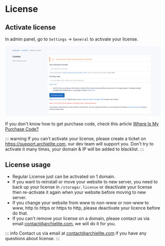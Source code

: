 # License

## Activate license

In admin panel, go to `Settings` -> `General` to activate your license.

![Activate license](./images/license.png)

If you don't know how to get purchase code, check this
article [Where Is My Purchase Code?](https://help.market.envato.com/hc/en-us/articles/202822600-Where-Is-My-Purchase-Code)

::: warning
If you can't activate your license, please create a ticket on https://support.archielite.com, our dev team will support you.
Don't try to activate it many times, your domain & IP will be added to blacklist.
:::

## License usage

- Regular License just can be activated on 1 domain.
- If you want to reinstall or move your website to new server, you need to back up your license in `/storage/.license` or
  deactivate
  your license then re-activate it again when your website before moving to new server.
- If you change your website from www to non-www or non-www to www, http to https or https to http, please deactivate
  your licence before do that.
- If you can't remove your license on a domain, please contact us via email contact@archielite.com, we will do it for you.

::: info
Contact us via email at contact@archielite.com if you have any questions about license.
:::
